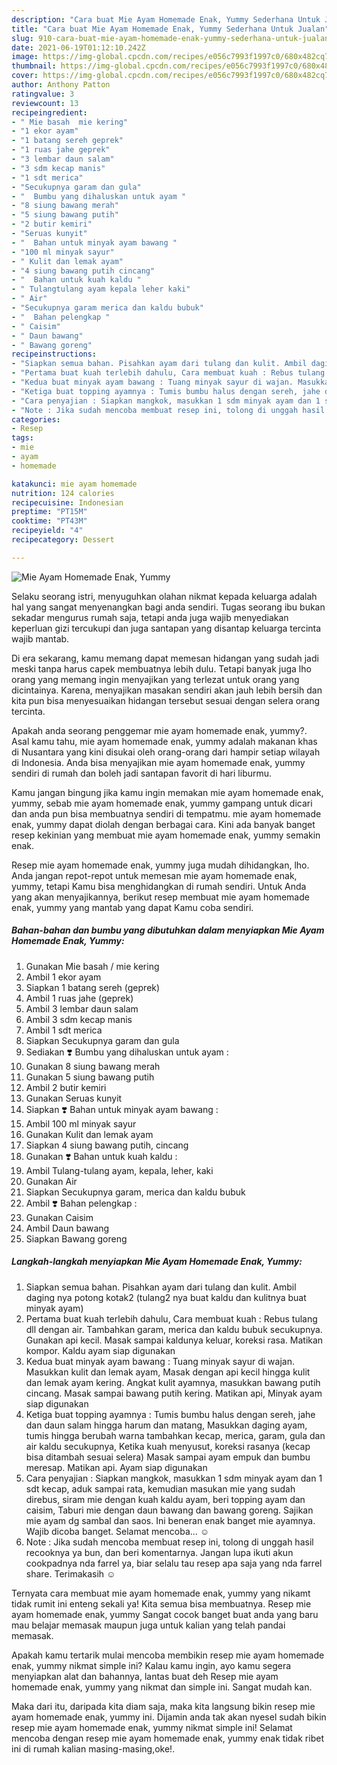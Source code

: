 ```yaml
---
description: "Cara buat Mie Ayam Homemade Enak, Yummy Sederhana Untuk Jualan"
title: "Cara buat Mie Ayam Homemade Enak, Yummy Sederhana Untuk Jualan"
slug: 910-cara-buat-mie-ayam-homemade-enak-yummy-sederhana-untuk-jualan
date: 2021-06-19T01:12:10.242Z
image: https://img-global.cpcdn.com/recipes/e056c7993f1997c0/680x482cq70/mie-ayam-homemade-enak-yummy-foto-resep-utama.jpg
thumbnail: https://img-global.cpcdn.com/recipes/e056c7993f1997c0/680x482cq70/mie-ayam-homemade-enak-yummy-foto-resep-utama.jpg
cover: https://img-global.cpcdn.com/recipes/e056c7993f1997c0/680x482cq70/mie-ayam-homemade-enak-yummy-foto-resep-utama.jpg
author: Anthony Patton
ratingvalue: 3
reviewcount: 13
recipeingredient:
- " Mie basah  mie kering"
- "1 ekor ayam"
- "1 batang sereh geprek"
- "1 ruas jahe geprek"
- "3 lembar daun salam"
- "3 sdm kecap manis"
- "1 sdt merica"
- "Secukupnya garam dan gula"
- "  Bumbu yang dihaluskan untuk ayam "
- "8 siung bawang merah"
- "5 siung bawang putih"
- "2 butir kemiri"
- "Seruas kunyit"
- "  Bahan untuk minyak ayam bawang "
- "100 ml minyak sayur"
- " Kulit dan lemak ayam"
- "4 siung bawang putih cincang"
- "  Bahan untuk kuah kaldu "
- " Tulangtulang ayam kepala leher kaki"
- " Air"
- "Secukupnya garam merica dan kaldu bubuk"
- "  Bahan pelengkap "
- " Caisim"
- " Daun bawang"
- " Bawang goreng"
recipeinstructions:
- "Siapkan semua bahan. Pisahkan ayam dari tulang dan kulit. Ambil daging nya potong kotak2 (tulang2 nya buat kaldu dan kulitnya buat minyak ayam)"
- "Pertama buat kuah terlebih dahulu, Cara membuat kuah : Rebus tulang dll dengan air. Tambahkan garam, merica dan kaldu bubuk secukupnya. Gunakan api kecil. Masak sampai kaldunya keluar, koreksi rasa. Matikan kompor. Kaldu ayam siap digunakan"
- "Kedua buat minyak ayam bawang : Tuang minyak sayur di wajan. Masukkan kulit dan lemak ayam, Masak dengan api kecil hingga kulit dan lemak ayam kering. Angkat kulit ayamnya, masukkan bawang putih cincang. Masak sampai bawang putih kering. Matikan api, Minyak ayam siap digunakan"
- "Ketiga buat topping ayamnya : Tumis bumbu halus dengan sereh, jahe dan daun salam hingga harum dan matang, Masukkan daging ayam, tumis hingga berubah warna tambahkan kecap, merica, garam, gula dan air kaldu secukupnya, Ketika kuah menyusut, koreksi rasanya (kecap bisa ditambah sesuai selera) Masak sampai ayam empuk dan bumbu meresap. Matikan api. Ayam siap digunakan"
- "Cara penyajian : Siapkan mangkok, masukkan 1 sdm minyak ayam dan 1 sdt kecap, aduk sampai rata, kemudian masukan mie yang sudah direbus, siram mie dengan kuah kaldu ayam, beri topping ayam dan caisim, Taburi mie dengan daun bawang dan bawang goreng. Sajikan mie ayam dg sambal dan saos. Ini beneran enak banget mie ayamnya. Wajib dicoba banget. Selamat mencoba... ☺️"
- "Note : Jika sudah mencoba membuat resep ini, tolong di unggah hasil recooknya ya bun, dan beri komentarnya. Jangan lupa ikuti akun cookpadnya nda farrel ya, biar selalu tau resep apa saja yang nda farrel share. Terimakasih ☺️"
categories:
- Resep
tags:
- mie
- ayam
- homemade

katakunci: mie ayam homemade 
nutrition: 124 calories
recipecuisine: Indonesian
preptime: "PT15M"
cooktime: "PT43M"
recipeyield: "4"
recipecategory: Dessert

---
```



![Mie Ayam Homemade Enak, Yummy](https://img-global.cpcdn.com/recipes/e056c7993f1997c0/680x482cq70/mie-ayam-homemade-enak-yummy-foto-resep-utama.jpg)

Selaku seorang istri, menyuguhkan olahan nikmat kepada keluarga adalah hal yang sangat menyenangkan bagi anda sendiri. Tugas seorang ibu bukan sekadar mengurus rumah saja, tetapi anda juga wajib menyediakan keperluan gizi tercukupi dan juga santapan yang disantap keluarga tercinta wajib mantab.

Di era  sekarang, kamu memang dapat memesan hidangan yang sudah jadi meski tanpa harus capek membuatnya lebih dulu. Tetapi banyak juga lho orang yang memang ingin menyajikan yang terlezat untuk orang yang dicintainya. Karena, menyajikan masakan sendiri akan jauh lebih bersih dan kita pun bisa menyesuaikan hidangan tersebut sesuai dengan selera orang tercinta. 



Apakah anda seorang penggemar mie ayam homemade enak, yummy?. Asal kamu tahu, mie ayam homemade enak, yummy adalah makanan khas di Nusantara yang kini disukai oleh orang-orang dari hampir setiap wilayah di Indonesia. Anda bisa menyajikan mie ayam homemade enak, yummy sendiri di rumah dan boleh jadi santapan favorit di hari liburmu.

Kamu jangan bingung jika kamu ingin memakan mie ayam homemade enak, yummy, sebab mie ayam homemade enak, yummy gampang untuk dicari dan anda pun bisa membuatnya sendiri di tempatmu. mie ayam homemade enak, yummy dapat diolah dengan berbagai cara. Kini ada banyak banget resep kekinian yang membuat mie ayam homemade enak, yummy semakin enak.

Resep mie ayam homemade enak, yummy juga mudah dihidangkan, lho. Anda jangan repot-repot untuk memesan mie ayam homemade enak, yummy, tetapi Kamu bisa menghidangkan di rumah sendiri. Untuk Anda yang akan menyajikannya, berikut resep membuat mie ayam homemade enak, yummy yang mantab yang dapat Kamu coba sendiri.

<!--inarticleads1-->

##### Bahan-bahan dan bumbu yang dibutuhkan dalam menyiapkan Mie Ayam Homemade Enak, Yummy:

1. Gunakan  Mie basah / mie kering
1. Ambil 1 ekor ayam
1. Siapkan 1 batang sereh (geprek)
1. Ambil 1 ruas jahe (geprek)
1. Ambil 3 lembar daun salam
1. Ambil 3 sdm kecap manis
1. Ambil 1 sdt merica
1. Siapkan Secukupnya garam dan gula
1. Sediakan  ❣️ Bumbu yang dihaluskan untuk ayam :
1. Gunakan 8 siung bawang merah
1. Gunakan 5 siung bawang putih
1. Ambil 2 butir kemiri
1. Gunakan Seruas kunyit
1. Siapkan  ❣️ Bahan untuk minyak ayam bawang :
1. Ambil 100 ml minyak sayur
1. Gunakan  Kulit dan lemak ayam
1. Siapkan 4 siung bawang putih, cincang
1. Gunakan  ❣️ Bahan untuk kuah kaldu :
1. Ambil  Tulang-tulang ayam, kepala, leher, kaki
1. Gunakan  Air
1. Siapkan Secukupnya garam, merica dan kaldu bubuk
1. Ambil  ❣️ Bahan pelengkap :
1. Gunakan  Caisim
1. Ambil  Daun bawang
1. Siapkan  Bawang goreng




<!--inarticleads2-->

##### Langkah-langkah menyiapkan Mie Ayam Homemade Enak, Yummy:

1. Siapkan semua bahan. Pisahkan ayam dari tulang dan kulit. Ambil daging nya potong kotak2 (tulang2 nya buat kaldu dan kulitnya buat minyak ayam)
1. Pertama buat kuah terlebih dahulu, Cara membuat kuah : Rebus tulang dll dengan air. Tambahkan garam, merica dan kaldu bubuk secukupnya. Gunakan api kecil. Masak sampai kaldunya keluar, koreksi rasa. Matikan kompor. Kaldu ayam siap digunakan
1. Kedua buat minyak ayam bawang : Tuang minyak sayur di wajan. Masukkan kulit dan lemak ayam, Masak dengan api kecil hingga kulit dan lemak ayam kering. Angkat kulit ayamnya, masukkan bawang putih cincang. Masak sampai bawang putih kering. Matikan api, Minyak ayam siap digunakan
1. Ketiga buat topping ayamnya : Tumis bumbu halus dengan sereh, jahe dan daun salam hingga harum dan matang, Masukkan daging ayam, tumis hingga berubah warna tambahkan kecap, merica, garam, gula dan air kaldu secukupnya, Ketika kuah menyusut, koreksi rasanya (kecap bisa ditambah sesuai selera) Masak sampai ayam empuk dan bumbu meresap. Matikan api. Ayam siap digunakan
1. Cara penyajian : Siapkan mangkok, masukkan 1 sdm minyak ayam dan 1 sdt kecap, aduk sampai rata, kemudian masukan mie yang sudah direbus, siram mie dengan kuah kaldu ayam, beri topping ayam dan caisim, Taburi mie dengan daun bawang dan bawang goreng. Sajikan mie ayam dg sambal dan saos. Ini beneran enak banget mie ayamnya. Wajib dicoba banget. Selamat mencoba... ☺️
1. Note : Jika sudah mencoba membuat resep ini, tolong di unggah hasil recooknya ya bun, dan beri komentarnya. Jangan lupa ikuti akun cookpadnya nda farrel ya, biar selalu tau resep apa saja yang nda farrel share. Terimakasih ☺️




Ternyata cara membuat mie ayam homemade enak, yummy yang nikamt tidak rumit ini enteng sekali ya! Kita semua bisa membuatnya. Resep mie ayam homemade enak, yummy Sangat cocok banget buat anda yang baru mau belajar memasak maupun juga untuk kalian yang telah pandai memasak.

Apakah kamu tertarik mulai mencoba membikin resep mie ayam homemade enak, yummy nikmat simple ini? Kalau kamu ingin, ayo kamu segera menyiapkan alat dan bahannya, lantas buat deh Resep mie ayam homemade enak, yummy yang nikmat dan simple ini. Sangat mudah kan. 

Maka dari itu, daripada kita diam saja, maka kita langsung bikin resep mie ayam homemade enak, yummy ini. Dijamin anda tak akan nyesel sudah bikin resep mie ayam homemade enak, yummy nikmat simple ini! Selamat mencoba dengan resep mie ayam homemade enak, yummy enak tidak ribet ini di rumah kalian masing-masing,oke!.

